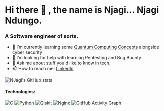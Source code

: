 # Hi there 👋 , the name is Njagi... Njagi Ndungo.


### A Software engineer of sorts.

- 🌱 I’m currently learning some [Quantum Computing Concepts](https://qiskit.org/textbook-beta/course/introduction-course/) alongside cyber security
- 🤔 I’m looking for help with learning Pentesting and Bug Bounty
- 💬 Ask me about stuff you'd like to know in tech.
- 📫 How to reach me: [LinkedIn](https://www.linkedin.com/in/a-njagi-ndungo/)

![NJagi's GitHub stats](https://github-readme-stats.vercel.app/api?username=enzonjagi&show_icons=true&theme=radical)

#### Technologies: 
![C](https://img.shields.io/badge/c-%2300599C.svg?style=for-the-badge&logo=c&logoColor=white) ![Python](https://img.shields.io/badge/python-3670A0?style=for-the-badge&logo=python&logoColor=ffdd54) ![Qiskit](https://img.shields.io/badge/Qiskit-%236929C4.svg?style=for-the-badge&logo=Qiskit&logoColor=white) ![Nginx](https://img.shields.io/badge/nginx-%23009639.svg?style=for-the-badge&logo=nginx&logoColor=white) 
![GitHub Activity Graph](https://activity-graph.herokuapp.com/graph?username=enzonjagi) 
